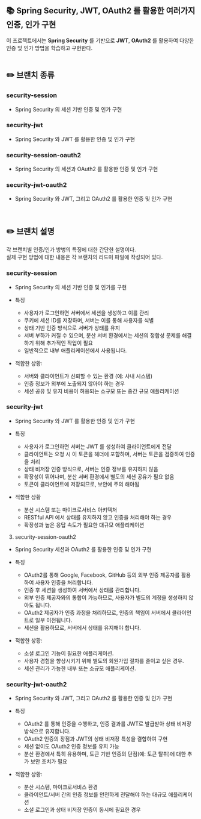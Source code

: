 ## 📚 Spring Security, JWT, OAuth2 를 활용한 여러가지 인증, 인가 구현
이 프로젝트에서는 **Spring Security** 를 기반으로 **JWT**, **OAuth2** 를 활용하여 다양한 인증 및 인가 방법을 학습하고 구현한다.   
</br>

  
## ✏️ 브랜치 종류
### security-session 
- Spring Security 의 세션 기반 인증 및 인가 구현   

### security-jwt 
- Spring Security 와 JWT 를 활용한 인증 및 인가 구현   

### security-session-oauth2 
- Spring Security 의 세션과 OAuth2 를 활용한 인증 및 인가 구현   

### security-jwt-oauth2 
- Spring Security 와 JWT, 그리고 OAuth2 를 활용한 인증 및 인가 구현   
</br>

## ✏️ 브랜치 설명
각 브랜치별 인증/인가 방벙의 특징에 대한 간단한 설명이다.  
실제 구현 방법에 대한 내용은 각 브랜치의 리드미 파일에 작성되어 있다.
### security-session
  - Spring Security 의 세션 기반 인증 및 인가를 구현
    
- 특징
  - 사용자가 로그인하면 서버에서 세션을 생성하고 이를 관리
  - 쿠키에 세션 ID를 저장하며, 서버는 이를 통해 사용자를 식별
  - 상태 기반 인증 방식으로 서버가 상태를 유지
  - 서버 부하가 커질 수 있으며, 분산 서버 환경에서는 세션의 정합성 문제를 해결하기 위해 추가적인 작업이 필요
  - 일반적으로 내부 애플리케이션에서 사용됩니다.

- 적합한 상황:
  - 서버와 클라이언트가 신뢰할 수 있는 환경 (예: 사내 시스템)
  - 인증 정보가 외부에 노출되지 않아야 하는 경우
  - 세션 공유 및 유지 비용이 허용되는 소규모 또는 중간 규모 애플리케이션

### security-jwt
- Spring Security 와 JWT 를 활용한 인증 및 인가 구현

- 특징
  - 사용자가 로그인하면 서버는 JWT 를 생성하여 클라이언트에게 전달
  - 클라이언트는 요청 시 이 토큰을 헤더에 포함하며, 서버는 토큰을 검증하여 인증을 처리
  - 상태 비저장 인증 방식으로, 서버는 인증 정보를 유지하지 않음
  - 확장성이 뛰어나며, 분산 서버 환경에서 별도의 세션 공유가 필요 없음
  - 토큰이 클라이언트에 저장되므로, 보안에 주의 해야됨

- 적합한 상황
  - 분산 시스템 또는 마이크로서비스 아키텍처
  - RESTful API 에서 상태를 유지하지 않고 인증을 처리해야 하는 경우
  - 확장성과 높은 응답 속도가 필요한 대규모 애플리케이션

3. security-session-oauth2
- Spring Security 세션과 OAuth2 를 활용한 인증 및 인가 구현 

- 특징
  - OAuth2를 통해 Google, Facebook, GitHub 등의 외부 인증 제공자를 활용하여 사용자 인증을 처리합니다.
  - 인증 후 세션을 생성하여 서버에서 상태를 관리합니다.
  - 외부 인증 제공자와의 통합이 가능하므로, 사용자가 별도의 계정을 생성하지 않아도 됩니다.
  - OAuth2 제공자가 인증 과정을 처리하므로, 인증의 책임이 서버에서 클라이언트로 일부 이전됩니다.
  - 세션을 활용하므로, 서버에서 상태를 유지해야 합니다.

- 적합한 상황:
  - 소셜 로그인 기능이 필요한 애플리케이션.
  - 사용자 경험을 향상시키기 위해 별도의 회원가입 절차를 줄이고 싶은 경우.
  - 세션 관리가 가능한 내부 또는 소규모 애플리케이션.

### security-jwt-oauth2
- Spring Security 와 JWT, 그리고 OAuth2 를 활용한 인증 및 인가 구현

- 특징
  - OAuth2 를 통해 인증을 수행하고, 인증 결과를 JWT로 발급받아 상태 비저장 방식으로 유지합니다. 
  - OAuth2 인증의 장점과 JWT의 상태 비저장 특성을 결합하여 구현
  - 세션 없이도 OAuth2 인증 정보를 유지 가능
  - 분산 환경에서 특히 유용하며, 토큰 기반 인증의 단점(예: 토큰 탈취)에 대한 추가 보안 조치가 필요
    
- 적합한 상황:
  - 분산 시스템, 마이크로서비스 환경
  - 클라이언트/서버 간의 인증 정보를 안전하게 전달해야 하는 대규모 애플리케이션
  - 소셜 로그인과 상태 비저장 인증이 동시에 필요한 경우


